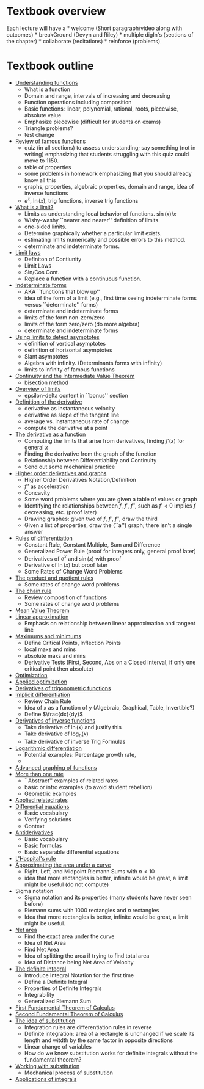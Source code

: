 # Textbook overview
Each lecture will have a
	* welcome (Short paragraph/video along with outcomes)
	* breakGround (Devyn and Riley)
	* multiple digIn's (sections of the chapter)
	* collaborate (recitations)
	* reinforce (problems)

# Textbook outline

* [Understanding functions](understandingFunctions/)
     - What is a function
     - Domain and range, intervals of increasing and decreasing
     - Function operations including composition
     - Basic functions: linear, polynomial, rational, roots, piecewise, absolute value
     - Emphasize piecewise (difficult for students on exams)
     - Triangle problems?
     - test change
* [Review of famous functions](reviewOfFamousFunctions/)
     - quiz (in all sections) to assess understanding; say something (not in writing) emphasizing that students struggling with this quiz could move to 1150.
     - table of properties
     - some problems in homework emphasizing that you should already know all this
     - graphs, properties, algebraic properties, domain and range, idea of inverse functions
     - $e^x$, $\ln(x)$, trig functions, inverse trig functions
* [What is a limit?](whatIsALimit/)
     - Limits as understanding local behavior of functions. $\sin(x)/x$
     - Wishy-washy ``nearer and nearer'' definition of limits.
     - one-sided limits.
     - Determine graphically whether a particular limit exists.
     - estimating limits numerically and possible errors to this method.
     - determinate and indeterminate forms.
* [Limit laws](limitLaws/)
     - Definiton of Contiunity
     - Limit Laws
     - Sin/Cos Cont. 
     - Replace a function with a continuous function.
* [Indeterminate forms](indeterminateForms/)
     - AKA ``functions that blow up''
     - idea of the form of a limit (e.g., first time seeing indeterminate forms versus ``determinate'' forms)
     - determinate and indeterminate forms
     - limits of the form non-zero/zero
     - limits of the form zero/zero (do more algebra)
     - determinate and indeterminate forms
* [Using limits to detect asymptotes](asymptotesAsLimits/)
     - definition of vertical asymptotes
     - definition of horizontal asymptotes
     - Slant asymptotes
     - Algebra with infinity. (Determinants forms with infinity) 
     - limits to infinity of famous functions
* [Continuity and the Intermediate Value Theorem](continuity/)
     - bisection method
* [Overview of limits](overviewOfLimits/)
     - epsilon-delta content in ``bonus'' section
* [Definition of the derivative](definitionOfTheDerivative/)
     - derivative as instantaneous velocity
     - derivative as slope of the tangent line
     - average vs. instantaneous rate of change
     - compute the derivative at a point
* [The derivative as a function](derivativeAsAFunction/)
     - Computing the limits that arise from derivatives, finding $f'(x)$ for general $x$
     - Finding the derivative from the graph of the function
     - Relationship between Differentiability and Continuity
     - Send out some mechanical practice
* [Higher order derivatives and graphs](higherOrderDerivativesAndGraphs/)
     - Higher Order Derivatives Notation/Definition
     - $f''$ as acceleration
     - Concavity
     - Some word problems where you are given a table of values or graph
     - Identifying the relationships between $f$, $f'$, $f''$, such as $f'<0$ implies $f$ decreasing, etc.  (proof later)
     - Drawing graphes: given two of $f$, $f'$, $f''$, draw the third
     - Given a list of properties, draw the (``a'') graph; there isn't a single answer
* [Rules of differentiation](rulesOfDifferentiation/)
     - Constant Rule, Constant Multiple, Sum and Difference
     - Generalized Power Rule (proof for integers only, general proof later)
     - Derivatives of $e^x$ and $\sin(x)$ with proof
     - Derivative of $\ln(x)$ but proof later
     - Some Rates of Change Word Problems
* [The product and quotient rules](productAndQuotientRules/)
     - Some rates of change word problems
* [The chain rule](chainRule/)
     - Review composition of functions
     - Some rates of change word problems
* [Mean Value Theorem](meanValueTheorem/)
* [Linear approximation](linearApproximation/)
     - Emphasis on relationship between linear approximation and tangent line
* [Maximums and minimums](maximumsAndMinimums/)
     - Define Critical Points, Inflection Points
     - local maxs and mins
     - absolute maxs and mins
     - Derivative Tests (First, Second, Abs on a Closed interval, if only one critical point then absolute)
* [Optimization](optimization/)
* [Applied optimization](appliedOptimization/)
* [Derivatives of trigonometric functions](trigonometricDerivatives/)
* [Implicit differentiation](implicitDifferentiation/)
     - Review Chain Rule
     - Idea of x as a function of y (Algebraic, Graphical, Table, Invertible?)
     - Define $\frac{dx}{dy}$
* [Derivatives of inverse functions](derivativesOfInverseFunctions/)
     - Take derivative of $\ln(x)$ and justify this
     - Take derivative of $\log_b(x)$
     - Take derivative of inverse Trig Formulas
* [Logarithmic differentiation](logarithmicDifferentiation/)
     - Potential examples: Percentage growth rate, 
     - 
* [Advanced graphing of functions](advancedGraphingOfFunctions/)
* [More than one rate](moreThanOneRate/)
     - ``Abstract'' examples of related rates
     - basic or intro examples (to avoid student rebellion)
     - Geometric examples
* [Applied related rates](appliedRelatedRates/)
* [Differential equations](differentialEquations/)
     - Basic vocabulary
     - Verifying solutions
     - Context
* [Antiderivatives](antiderivatives/)
     - Basic vocabulary
     - Basic formulas
     - Basic separable differential equations
* [L'Hospital's rule](lhopitalsRule/)
* [Approximating the area under a curve](approximatingTheAreaUnderACurve/)
     - Right, Left, and Midpoint Riemann Sums with $n < 10$
     - idea that more rectangles is better, infinite would be great, a limit might be useful (do not compute)
* Sigma notation
     - Sigma notation and its properties (many students have never seen before)
     - Riemann sums with 1000 rectangles and $n$ rectangles
     - Idea that more rectangles is better, infinite would be great, a limit might be useful.
* [Net area](netArea/)
     - Find the exact area under the curve
     - Idea of Net Area
     - Find Net Area
     - Idea of splitting the area if trying to find total area
     - Idea of Distance being Net Area of Velocity
* [The definite integral](definiteIntegral/)
     - Introduce Integral Notation for the first time
     - Define a Definite Integral
     - Properties of Definite Integrals
     - Integrability
     - Generalized Riemann Sum
* [First Fundamental Theorem of Calculus](firstFundamentalTheoremOfCalculus/)
* [Second Fundamental Theorem of Calculus](secondFundamentalTheoremOfCalculus/)
* [The idea of substitution](substitution/)
     - Integration rules are differentiation rules in reverse
     - Definite integration: area of a rectangle is unchanged if we scale its length and witdth by the same factor in opposite directions
     - Linear change of variables
     - How do we know substitution works for definite integrals without the fundamental theorem?
* [Working with substitution](workingWithSubstitution/)
     - Mechanical process of substitution
* [Applications of integrals](applicationsOfIntegrals/)
